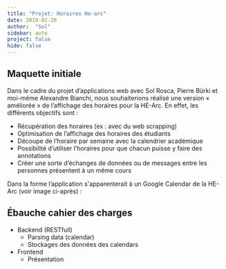 ```yaml
---
title: "Projet: Horaires He-arc"
date: 2019-02-26
author:  "Sol"
sidebar: auto
project: false
hide: false
---
```


##  Maquette initiale

Dans le cadre du projet d’applications web avec Sol Rosca, Pierre Bürki et moi-même Alexandre Bianchi, nous souhaiterions réalisé une version « améliorée » de l’affichage des horaires pour la HE-Arc. En effet, les différents objectifs sont :

* Récupération des horaires (ex :  avec du web scrapping)
* Optimisation de l’affichage des horaires des étudiants
* Découpe de l’horaire par semaine avec la calendrier académique
* Possibilité d’utiliser l’horaires pour que chacun puisse y faire des annotations
* Créer une sorte d’échanges de données ou de messages entre les personnes présentent à un même cours

Dans la forme l’application s'apparenterait à un Google Calendar de la HE-Arc (voir image ci-après) :


<Media
  src="https://i.imgur.com/gsud7ka.png"
  center="true"
  width=450
/>


## Ébauche cahier des charges

* Backend (RESTfull)
  * Parsing data (calendar)
  * Stockages des données des calendars
* Frontend
  * Présentation


